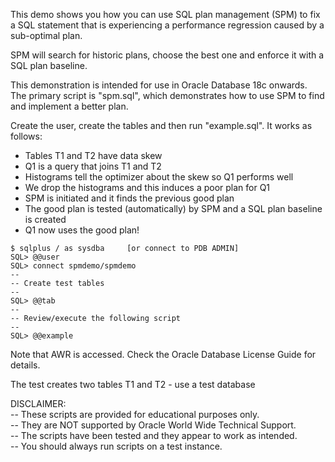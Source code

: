 This demo shows you how you can use SQL plan management (SPM) to fix a SQL statement that is experiencing a performance regression caused by a sub-optimal plan.

SPM will search for historic plans, choose the best one and enforce it with a SQL plan baseline.

This demonstration is intended for use in Oracle Database 18c onwards. The primary script is "spm.sql", which demonstrates how to use SPM to find and implement a better plan.

Create the user, create the tables and then run "example.sql". It works as follows:

- Tables T1 and T2 have data skew
- Q1 is a query that joins T1 and T2
- Histograms tell the optimizer about the skew so Q1 performs well
- We drop the histograms and this induces a poor plan for Q1
- SPM is initiated and it finds the previous good plan
- The good plan is tested (automatically) by SPM and a SQL plan baseline is created
- Q1 now uses the good plan!

```
$ sqlplus / as sysdba     [or connect to PDB ADMIN]
SQL> @@user
SQL> connect spmdemo/spmdemo
-- 
-- Create test tables
-- 
SQL> @@tab
--
-- Review/execute the following script
--
SQL> @@example
```

Note that AWR is accessed. Check the Oracle Database License Guide for details.

The test creates two tables T1 and T2 - use a test database

DISCLAIMER:
   <br/>-- These scripts are provided for educational purposes only.
   <br/>-- They are NOT supported by Oracle World Wide Technical Support.
   <br/>-- The scripts have been tested and they appear to work as intended.
   <br/>-- You should always run scripts on a test instance.



